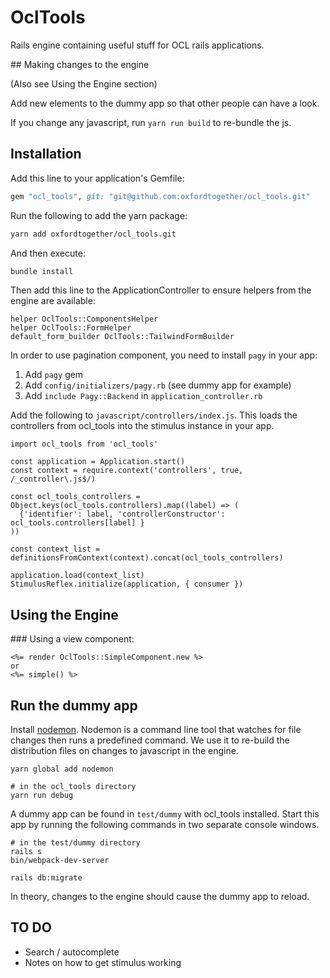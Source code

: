 # OclTools
Rails engine containing useful stuff for OCL rails applications.

## Making changes to the engine

(Also see Using the Engine section)

Add new elements to the dummy app so that other people can have a look.

If you change any javascript, run `yarn run build` to re-bundle the js.

## Installation
Add this line to your application's Gemfile:

```ruby
gem "ocl_tools", git: "git@github.com:oxfordtogether/ocl_tools.git"
```

Run the following to add the yarn package:
```bash
yarn add oxfordtogether/ocl_tools.git
```

And then execute:
```bash
bundle install
```

Then add this line to the ApplicationController to ensure helpers from the engine are available:
```
helper OclTools::ComponentsHelper
helper OclTools::FormHelper
default_form_builder OclTools::TailwindFormBuilder
```

In order to use pagination component, you need to install `pagy` in your app:
1. Add `pagy` gem
2. Add `config/initializers/pagy.rb` (see dummy app for example)
3. Add `include Pagy::Backend` in `application_controller.rb`


Add the following to `javascript/controllers/index.js`. This loads the controllers from ocl_tools into the stimulus instance in your app.
```
import ocl_tools from 'ocl_tools'

const application = Application.start()
const context = require.context('controllers', true, /_controller\.js$/)

const ocl_tools_controllers = Object.keys(ocl_tools.controllers).map((label) => (
  {'identifier': label, 'controllerConstructor': ocl_tools.controllers[label] }
))

const context_list = definitionsFromContext(context).concat(ocl_tools_controllers)

application.load(context_list)
StimulusReflex.initialize(application, { consumer })
```


## Using the Engine

### Using a view component:
```
<%= render OclTools::SimpleComponent.new %>
or
<%= simple() %>
```

## Run the dummy app

Install [nodemon](https://www.npmjs.com/package/nodemon). Nodemon is a command line tool that watches for file changes then runs a predefined command. We use it to re-build the distribution files on changes to javascript in the engine.
```
yarn global add nodemon
```

```
# in the ocl_tools directory
yarn run debug
```

A dummy app can be found in `test/dummy` with ocl_tools installed. Start this app by running the following commands in two separate console windows.
```
# in the test/dummy directory
rails s
bin/webpack-dev-server
```

```
rails db:migrate
```

In theory, changes to the engine should cause the dummy app to reload.

## TO DO

* Search / autocomplete
* Notes on how to get stimulus working
